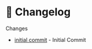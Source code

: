 # 📅 Changelog

Changes

<!-- * [title](commit-hash) - desc [pr](ifany) or [issue](ifany) -->
* [initial commit]() - Initial Commit